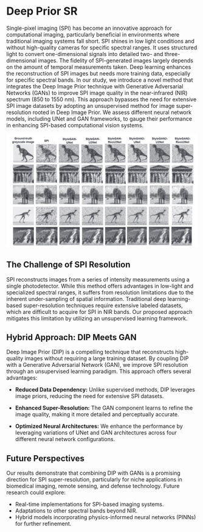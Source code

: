 # Deep Prior SR

Single-pixel imaging (SPI) has become an innovative approach for computational imaging, particularly beneficial in environments where traditional imaging systems fall short. SPI shines in low light conditions and 
without high-quality cameras for specific spectral ranges. It uses structured light to convert one-dimensional signals into detailed two- and three-dimensional images. The fidelity of SPI-generated images 
largely depends on the amount of temporal measurements taken. Deep learning enhances the reconstruction of SPI images but needs more training data, especially for specific spectral bands. In our study, we introduce a novel  method that integrates the Deep Image Prior technique with Generative Adversarial Networks (GANs) to improve SPI image quality in the near-infrared (NIR) spectrum  (850 to 1550 nm). This approach bypasses the need for extensive SPI image datasets by adopting an unsupervised method for image super-resolution rooted in Deep Image Prior.  We assess different neural  network models, including UNet and GAN frameworks, to gauge their performance in enhancing SPI-based computational vision systems.

![DIP](https://github.com/1Px-Vision/Deep_Prior_SR/blob/main/Simulate_DIP.jpg)

## The Challenge of SPI Resolution

SPI reconstructs images from a series of intensity measurements using a single photodetector. While this method offers advantages in low-light and specialized spectral ranges, it suffers from resolution limitations due to the inherent under-sampling of spatial information. Traditional deep learning-based super-resolution techniques require extensive labeled datasets, which are difficult to acquire for SPI in NIR bands. Our proposed approach mitigates this limitation by utilizing an unsupervised learning framework.

## Hybrid Approach: DIP Meets GAN

Deep Image Prior (DIP) is a compelling technique that reconstructs high-quality images without requiring a large training dataset. By coupling DIP with a Generative Adversarial Network (GAN), we improve SPI resolution through an unsupervised learning paradigm. This approach offers several advantages:

* **Reduced Data Dependency:** Unlike supervised methods, DIP leverages image priors, reducing the need for extensive SPI datasets.

* **Enhanced Super-Resolution:** The GAN component learns to refine the image quality, making it more detailed and perceptually accurate.

* **Optimized Neural Architectures:** We enhance the performance by leveraging variations of UNet and GAN architectures across four different neural network configurations.

## Future Perspectives

Our results demonstrate that combining DIP with GANs is a promising direction for SPI super-resolution, particularly for niche applications in biomedical imaging, remote sensing, and defense technology. Future research could explore:

* Real-time implementations for SPI-based imaging systems.
* Adaptations to other spectral bands beyond NIR.
* Hybrid models incorporating physics-informed neural networks (PINNs) for further refinement.
